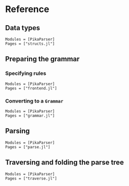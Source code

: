 
# Reference

## Data types

```@autodocs
Modules = [PikaParser]
Pages = ["structs.jl"]
```

## Preparing the grammar

### Specifying rules

```@autodocs
Modules = [PikaParser]
Pages = ["frontend.jl"]
```

### Converting to a `Grammar`

```@autodocs
Modules = [PikaParser]
Pages = ["grammar.jl"]
```

## Parsing

```@autodocs
Modules = [PikaParser]
Pages = ["parse.jl"]
```

## Traversing and folding the parse tree

```@autodocs
Modules = [PikaParser]
Pages = ["traverse.jl"]
```
